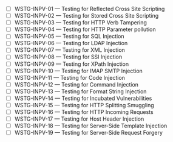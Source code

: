 - [ ] WSTG-INPV-01 — Testing for Reflected Cross Site Scripting
- [ ] WSTG-INPV-02 — Testing for Stored Cross Site Scripting
- [ ] WSTG-INPV-03 — Testing for HTTP Verb Tampering
- [ ] WSTG-INPV-04 — Testing for HTTP Parameter pollution
- [ ] WSTG-INPV-05 — Testing for SQL Injection
- [ ] WSTG-INPV-06 — Testing for LDAP Injection
- [ ] WSTG-INPV-07 — Testing for XML Injection
- [ ] WSTG-INPV-08 — Testing for SSI Injection
- [ ] WSTG-INPV-09 — Testing for XPath Injection
- [ ] WSTG-INPV-10 — Testing for IMAP SMTP Injection
- [ ] WSTG-INPV-11 — Testing for Code Injection
- [ ] WSTG-INPV-12 — Testing for Command Injection
- [ ] WSTG-INPV-13 — Testing for Format String Injection
- [ ] WSTG-INPV-14 — Testing for Incubated Vulnerabilities
- [ ] WSTG-INPV-15 — Testing for HTTP Splitting Smuggling
- [ ] WSTG-INPV-16 — Testing for HTTP Incoming Requests
- [ ] WSTG-INPV-17 — Testing for Host Header Injection
- [ ] WSTG-INPV-18 — Testing for Server-Side Template Injection
- [ ] WSTG-INPV-19 — Testing for Server-Side Request Forgery